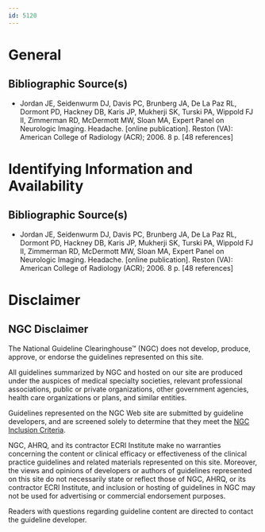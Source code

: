 ```yaml
---
id: 5120
---
```


# General

## Bibliographic Source(s)

- Jordan JE, Seidenwurm DJ, Davis PC, Brunberg JA, De La Paz RL, Dormont PD, Hackney DB, Karis JP, Mukherji SK, Turski PA, Wippold FJ II, Zimmerman RD, McDermott MW, Sloan MA, Expert Panel on Neurologic Imaging. Headache. [online publication]. Reston (VA): American College of Radiology (ACR); 2006. 8 p. [48 references]

# Identifying Information and Availability

## Bibliographic Source(s)

- Jordan JE, Seidenwurm DJ, Davis PC, Brunberg JA, De La Paz RL, Dormont PD, Hackney DB, Karis JP, Mukherji SK, Turski PA, Wippold FJ II, Zimmerman RD, McDermott MW, Sloan MA, Expert Panel on Neurologic Imaging. Headache. [online publication]. Reston (VA): American College of Radiology (ACR); 2006. 8 p. [48 references]

# Disclaimer

## NGC Disclaimer

The National Guideline Clearinghouse™ (NGC) does not develop, produce, approve, or endorse the guidelines represented on this site.

All guidelines summarized by NGC and hosted on our site are produced under the auspices of medical specialty societies, relevant professional associations, public or private organizations, other government agencies, health care organizations or plans, and similar entities.

Guidelines represented on the NGC Web site are submitted by guideline developers, and are screened solely to determine that they meet the [NGC Inclusion Criteria](/help-and-about/summaries/inclusion-criteria).

NGC, AHRQ, and its contractor ECRI Institute make no warranties concerning the content or clinical efficacy or effectiveness of the clinical practice guidelines and related materials represented on this site. Moreover, the views and opinions of developers or authors of guidelines represented on this site do not necessarily state or reflect those of NGC, AHRQ, or its contractor ECRI Institute, and inclusion or hosting of guidelines in NGC may not be used for advertising or commercial endorsement purposes.

Readers with questions regarding guideline content are directed to contact the guideline developer.

